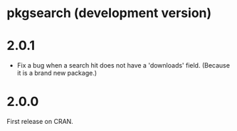 # pkgsearch (development version)


# 2.0.1

* Fix a bug when a search hit does not have a 'downloads' field.
  (Because it is a brand new package.)

# 2.0.0

First release on CRAN.
